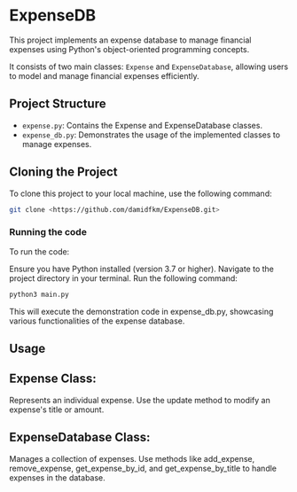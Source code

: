 
# ExpenseDB

This project implements an expense database to manage financial expenses using Python's object-oriented programming concepts. 

It consists of two main classes: `Expense` and `ExpenseDatabase`, allowing users to model and manage financial expenses efficiently.

## Project Structure

- `expense.py`: Contains the Expense and ExpenseDatabase classes.
- `expense_db.py`: Demonstrates the usage of the implemented classes to manage expenses.

## Cloning the Project

To clone this project to your local machine, use the following command:

```bash
git clone <https://github.com/damidfkm/ExpenseDB.git>
```

### Running the code

To run the code:

Ensure you have Python installed (version 3.7 or higher).
Navigate to the project directory in your terminal.
Run the following command:

```bash
python3 main.py
```

This will execute the demonstration code in expense_db.py, showcasing various functionalities of the expense database.

## Usage
## Expense Class: 
Represents an individual expense. 
Use the update method to modify an expense's title or amount.
## ExpenseDatabase Class: 
Manages a collection of expenses. 
Use methods like add_expense, remove_expense, get_expense_by_id, and get_expense_by_title to handle expenses in the database.




